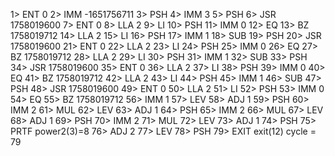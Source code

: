 1> ENT  0
2> IMM  -1651756711
3> PSH
4> IMM  3
5> PSH
6> JSR  1758019600
7> ENT  0
8> LLA  2
9> LI
10> PSH
11> IMM  0
12> EQ
13> BZ   1758019712
14> LLA  2
15> LI
16> PSH
17> IMM  1
18> SUB
19> PSH
20> JSR  1758019600
21> ENT  0
22> LLA  2
23> LI
24> PSH
25> IMM  0
26> EQ
27> BZ   1758019712
28> LLA  2
29> LI
30> PSH
31> IMM  1
32> SUB
33> PSH
34> JSR  1758019600
35> ENT  0
36> LLA  2
37> LI
38> PSH
39> IMM  0
40> EQ
41> BZ   1758019712
42> LLA  2
43> LI
44> PSH
45> IMM  1
46> SUB
47> PSH
48> JSR  1758019600
49> ENT  0
50> LLA  2
51> LI
52> PSH
53> IMM  0
54> EQ
55> BZ   1758019712
56> IMM  1
57> LEV
58> ADJ  1
59> PSH
60> IMM  2
61> MUL
62> LEV
63> ADJ  1
64> PSH
65> IMM  2
66> MUL
67> LEV
68> ADJ  1
69> PSH
70> IMM  2
71> MUL
72> LEV
73> ADJ  1
74> PSH
75> PRTF
power2(3)=8
76> ADJ  2
77> LEV
78> PSH
79> EXIT
exit(12) cycle = 79